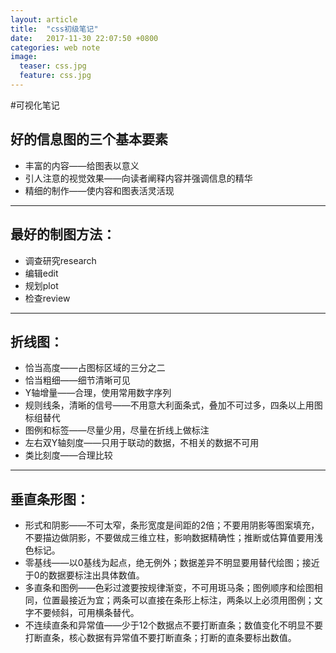 ```yaml
---
layout: article
title:  "css初级笔记"
date:   2017-11-30 22:07:50 +0800
categories: web note
image:
  teaser: css.jpg
  feature: css.jpg
---
```


#可视化笔记




## 好的信息图的三个基本要素

* 丰富的内容——给图表以意义
* 引人注意的视觉效果——向读者阐释内容并强调信息的精华
* 精细的制作——使内容和图表活灵活现

***

## 最好的制图方法：

* 调查研究research
* 编辑edit
* 规划plot
* 检查review

***


## 折线图：

* 恰当高度——占图标区域的三分之二
* 恰当粗细——细节清晰可见
* Y轴增量——合理，使用常用数字序列
* 规则线条，清晰的信号——不用意大利面条式，叠加不可过多，四条以上用图标组替代
* 图例和标签——尽量少用，尽量在折线上做标注
* 左右双Y轴刻度——只用于联动的数据，不相关的数据不可用
* 类比刻度——合理比较

***


## 垂直条形图：

* 形式和阴影——不可太窄，条形宽度是间距的2倍；不要用阴影等图案填充，不要描边做阴影，不要做成三维立柱，影响数据精确性；推断或估算值要用浅色标记。
* 零基线——以0基线为起点，绝无例外；数据差异不明显要用替代绘图；接近于0的数据要标注出具体数值。
* 多直条和图例——色彩过渡要按规律渐变，不可用斑马条；图例顺序和绘图相同，位置最接近为宜；两条可以直接在条形上标注，两条以上必须用图例；文字不要倾斜，可用横条替代。
* 不连续直条和异常值——少于12个数据点不要打断直条；数值变化不明显不要打断直条，核心数据有异常值不要打断直条；打断的直条要标出数值。
